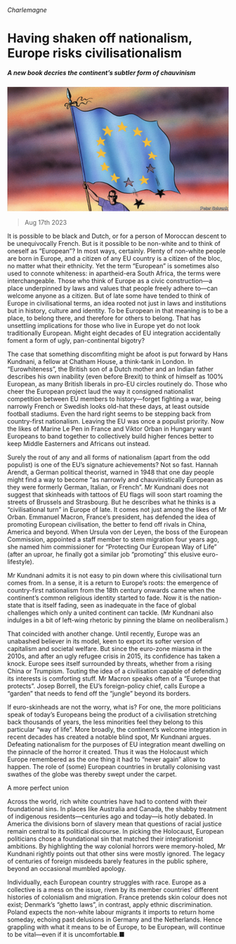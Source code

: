 ###### Charlemagne

# Having shaken off nationalism, Europe risks civilisationalism 

##### A new book decries the continent’s subtler form of chauvinism 

![image](images/20230819_EUD000.jpg) 

> Aug 17th 2023 

It is possible to be black and Dutch, or for a person of Moroccan descent to be unequivocally French. But is it possible to be non-white and to think of oneself as “European”? In most ways, certainly. Plenty of non-white people are born in Europe, and a citizen of any EU country is a citizen of the bloc, no matter what their ethnicity. Yet the term “European” is sometimes also used to connote whiteness: in apartheid-era South Africa, the terms were interchangeable. Those who think of Europe as a civic construction—a place underpinned by laws and values that people freely adhere to—can welcome anyone as a citizen. But of late some have tended to think of Europe in civilisational terms, an idea rooted not just in laws and institutions but in history, culture and identity. To be European in that meaning is to be  a place, to belong there, and therefore for others  to belong. That has unsettling implications for those who live in Europe yet do not look traditionally European. Might eight decades of EU integration accidentally foment a form of ugly, pan-continental bigotry?

The case that something discomfiting might be afoot is put forward by Hans Kundnani, a fellow at Chatham House, a think-tank in London. In “Eurowhiteness”, the British son of a Dutch mother and an Indian father describes his own inability (even before Brexit) to think of himself as 100% European, as many British liberals in pro-EU circles routinely do. Those who cheer the European project laud the way it consigned nationalist competition between EU members to history—forget fighting a war, being narrowly French or Swedish looks old-hat these days, at least outside football stadiums. Even the hard right seems to be stepping back from country-first nationalism. Leaving the EU was once a populist priority. Now the likes of Marine Le Pen in France and Viktor Orban in Hungary want Europeans to band together to collectively build higher fences better to keep Middle Easterners and Africans out instead. 

Surely the rout of any and all forms of nationalism (apart from the odd populist) is one of the EU’s signature achievements? Not so fast. Hannah Arendt, a German political theorist, warned in 1948 that one day people might find a way to become “as narrowly and chauvinistically European as they were formerly German, Italian, or French”. Mr Kundnani does not suggest that skinheads with tattoos of EU flags will soon start roaming the streets of Brussels and Strasbourg. But he describes what he thinks is a “civilisational turn” in Europe of late. It comes not just among the likes of Mr Orban. Emmanuel Macron, France’s president, has defended the idea of promoting European civilisation, the better to fend off rivals in China, America and beyond. When Ursula von der Leyen, the boss of the European Commission, appointed a staff member to stem migration four years ago, she named him commissioner for “Protecting Our European Way of Life” (after an uproar, he finally got a similar job “promoting” this elusive euro-lifestyle).

Mr Kundnani admits it is not easy to pin down where this civilisational turn comes from. In a sense, it is a return to Europe’s roots: the emergence of country-first nationalism from the 18th century onwards came when the continent’s common religious identity started to fade. Now it is the nation-state that is itself fading, seen as inadequate in the face of global challenges which only a united continent can tackle. (Mr Kundnani also indulges in a bit of left-wing rhetoric by pinning the blame on neoliberalism.) 

That coincided with another change. Until recently, Europe was an unabashed believer in its model, keen to export its softer version of capitalism and societal welfare. But since the euro-zone miasma in the 2010s, and after an ugly refugee crisis in 2015, its confidence has taken a knock. Europe sees itself surrounded by threats, whether from a rising China or Trumpism. Touting the idea of a civilisation capable of defending its interests is comforting stuff. Mr Macron speaks often of a “Europe that protects”. Josep Borrell, the EU’s foreign-policy chief, calls Europe a “garden” that needs to fend off the “jungle” beyond its borders.

If euro-skinheads are not the worry, what is? For one, the more politicians speak of today’s Europeans being the product of a civilisation stretching back thousands of years, the less minorities feel they belong to this particular “way of life”. More broadly, the continent’s welcome integration in recent decades has created a notable blind spot, Mr Kundnani argues. Defeating nationalism for the purposes of EU integration meant dwelling on the pinnacle of the horror it created. Thus it was the Holocaust which Europe remembered as the one thing it had to “never again” allow to happen. The role of (some) European countries in brutally colonising vast swathes of the globe was thereby swept under the carpet. 

A more perfect union

Across the world, rich white countries have had to contend with their foundational sins. In places like Australia and Canada, the shabby treatment of indigenous residents—centuries ago and today—is hotly debated. In America the divisions born of slavery mean that questions of racial justice remain central to its political discourse. In picking the Holocaust, European politicians chose a foundational sin that matched their integrationist ambitions. By highlighting the way colonial horrors were memory-holed, Mr Kundnani rightly points out that other sins were mostly ignored. The legacy of centuries of foreign misdeeds barely features in the public sphere, beyond an occasional mumbled apology. 

Individually, each European country struggles with race. Europe as a collective is a mess on the issue, riven by its member countries’ different histories of colonialism and migration. France pretends skin colour does not exist; Denmark’s “ghetto laws”, in contrast, apply ethnic discrimination. Poland expects the non-white labour migrants it imports to return home someday, echoing past delusions in Germany and the Netherlands. Hence grappling with what it means to be of Europe, to be European, will continue to be vital—even if it is uncomfortable.■






